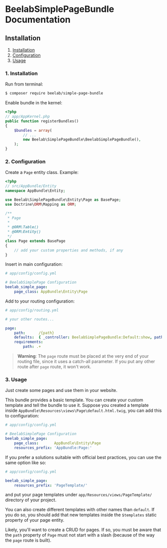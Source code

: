 BeelabSimplePageBundle Documentation
====================================

## Installation

1. [Installation](#1-installation)
2. [Configuration](#2-configuration)
3. [Usage](#3-usage)

### 1. Installation

Run from terminal:

```bash
$ composer require beelab/simple-page-bundle
```

Enable bundle in the kernel:

```php
<?php
// app/AppKernel.php
public function registerBundles()
{
    $bundles = array(
        // ...
        new Beelab\SimplePageBundle\BeelabSimplePageBundle(),
    );
}
```

### 2. Configuration

Create a ``Page`` entity class.
Example:

```php
<?php
// src/AppBundle/Entity
namespace AppBundle\Entity;

use Beelab\SimplePageBundle\Entity\Page as BasePage;
use Doctrine\ORM\Mapping as ORM;

/**
 * Page
 *
 * @ORM\Table()
 * @ORM\Entity()
 */
class Page extends BasePage
{
    // add your custom properties and methods, if any
}
```

Insert in main configuration:

```yaml
# app/config/config.yml

# BeelabSimplePage Configuration
beelab_simple_page:
    page_class: AppBundle\Entity\Page
```

Add to your routing configuration:

```yaml
# app/config/routing.yml

# your other routes...

page:
    path:      /{path}
    defaults:  { _controller: BeelabSimplePageBundle:Default:show, path: '' }
    requirements:
        path: .+
```

> **Warning**: The ``page`` route must be placed at the very end of your routing file,
> since it uses a catch-all parameter. If you put any other route after ``page`` route,
> it won't work.

### 3. Usage

Just create some pages and use them in your website.

This bundle provides a basic template. You can create your custom template and tell the bundle
to use it.
Suppose you created a template inside ``AppBundle\Resources\views\Page\default.html.twig``,
you can add this to configuration:

```yaml
# app/config/config.yml

# BeelabSimplePage Configuration
beelab_simple_page:
    page_class:       AppBundle\Entity\Page
    resources_prefix: 'AppBundle:Page:'
```

If you prefer a solutions suitable with official best practices, you can use the same option like so:
```yaml
# app/config/config.yml

beelab_simple_page:
    resources_prefix: 'PageTemplate/'
```
and put your page templates under ``app/Resources/views/PageTemplate/`` directory of your project.

You can also create different templates with other names than ``default``. If you do so, you should add that new
templates inside the ``$templates`` static property of your page entity.

Likely, you'll want to create a CRUD for pages. If so, you must be aware that the ``path`` property of
``Page`` must not start with a slash (because of the way the ``page`` route is built).
